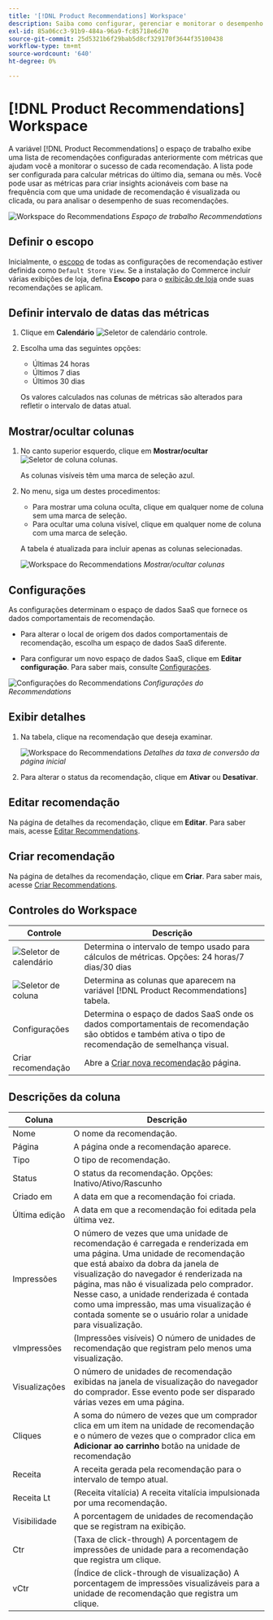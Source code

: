 ```yaml
---
title: '[!DNL Product Recommendations] Workspace'
description: Saiba como configurar, gerenciar e monitorar o desempenho de recomendações de produtos.
exl-id: 85a06cc3-91b9-484a-96a9-fc85718e6d70
source-git-commit: 25d5321b6f29bab5d8cf329170f3644f35100438
workflow-type: tm+mt
source-wordcount: '640'
ht-degree: 0%

---
```


# [!DNL Product Recommendations] Workspace

A variável [!DNL Product Recommendations] o espaço de trabalho exibe uma lista de recomendações configuradas anteriormente com métricas que ajudam você a monitorar o sucesso de cada recomendação. A lista pode ser configurada para calcular métricas do último dia, semana ou mês. Você pode usar as métricas para criar insights acionáveis com base na frequência com que uma unidade de recomendação é visualizada ou clicada, ou para analisar o desempenho de suas recomendações.

![Workspace do Recommendations](assets/workspace.png)
_Espaço de trabalho Recommendations_

## Definir o escopo

Inicialmente, o [escopo](https://experienceleague.adobe.com/docs/commerce-admin/start/setup/websites-stores-views.html) de todas as configurações de recomendação estiver definida como `Default Store View`. Se a instalação do Commerce incluir várias exibições de loja, defina **Escopo** para o [exibição de loja](https://experienceleague.adobe.com/docs/commerce-admin/start/setup/websites-stores-views.html#scope-settings) onde suas recomendações se aplicam.

## Definir intervalo de datas das métricas

1. Clique em **Calendário** ![Seletor de calendário](assets/icon-calendar.png) controle.

1. Escolha uma das seguintes opções:

   - Últimas 24 horas
   - Últimos 7 dias
   - Últimos 30 dias

   Os valores calculados nas colunas de métricas são alterados para refletir o intervalo de datas atual.

## Mostrar/ocultar colunas

1. No canto superior esquerdo, clique em **Mostrar/ocultar** ![Seletor de coluna](assets/icon-show-hide-columns.png) colunas.

   As colunas visíveis têm uma marca de seleção azul.

1. No menu, siga um destes procedimentos:

   - Para mostrar uma coluna oculta, clique em qualquer nome de coluna sem uma marca de seleção.
   - Para ocultar uma coluna visível, clique em qualquer nome de coluna com uma marca de seleção.

   A tabela é atualizada para incluir apenas as colunas selecionadas.

   ![Workspace do Recommendations](assets/workspace-select-columns.png)
   _Mostrar/ocultar colunas_

## Configurações

As configurações determinam o espaço de dados SaaS que fornece os dados comportamentais de recomendação.

- Para alterar o local de origem dos dados comportamentais de recomendação, escolha um espaço de dados SaaS diferente.

- Para configurar um novo espaço de dados SaaS, clique em **Editar configuração**. Para saber mais, consulte [Configurações](settings.md).

![Configurações do Recommendations](assets/settings.png)
_Configurações do Recommendations_

## Exibir detalhes

1. Na tabela, clique na recomendação que deseja examinar.

   ![Workspace do Recommendations](assets/recommendation-detail.png)
   _Detalhes da taxa de conversão da página inicial_

1. Para alterar o status da recomendação, clique em **Ativar** ou **Desativar**.

## Editar recomendação

Na página de detalhes da recomendação, clique em **Editar**. Para saber mais, acesse [Editar Recommendations](edit.md).

## Criar recomendação

Na página de detalhes da recomendação, clique em **Criar**. Para saber mais, acesse [Criar Recommendations](create.md).

## Controles do Workspace

| Controle | Descrição |
|---|---|
| ![Seletor de calendário](assets/icon-calendar.png) | Determina o intervalo de tempo usado para cálculos de métricas. Opções: 24 horas/7 dias/30 dias |
| ![Seletor de coluna](assets/icon-show-hide-columns.png) | Determina as colunas que aparecem na variável [!DNL Product Recommendations] tabela. |
| Configurações | Determina o espaço de dados SaaS onde os dados comportamentais de recomendação são obtidos e também ativa o tipo de recomendação de semelhança visual. |
| Criar recomendação | Abre a [Criar nova recomendação](create.md) página. |

## Descrições da coluna

| Coluna | Descrição |
|---|---|
| Nome | O nome da recomendação. |
| Página | A página onde a recomendação aparece. |
| Tipo | O tipo de recomendação. |
| Status | O status da recomendação. Opções: Inativo/Ativo/Rascunho |
| Criado em | A data em que a recomendação foi criada. |
| Última edição | A data em que a recomendação foi editada pela última vez. |
| Impressões | O número de vezes que uma unidade de recomendação é carregada e renderizada em uma página. Uma unidade de recomendação que está abaixo da dobra da janela de visualização do navegador é renderizada na página, mas não é visualizada pelo comprador. Nesse caso, a unidade renderizada é contada como uma impressão, mas uma visualização é contada somente se o usuário rolar a unidade para visualização. |
| vImpressões | (Impressões visíveis) O número de unidades de recomendação que registram pelo menos uma visualização. |
| Visualizações | O número de unidades de recomendação exibidas na janela de visualização do navegador do comprador. Esse evento pode ser disparado várias vezes em uma página. |
| Cliques | A soma do número de vezes que um comprador clica em um item na unidade de recomendação e o número de vezes que o comprador clica em **Adicionar ao carrinho** botão na unidade de recomendação |
| Receita | A receita gerada pela recomendação para o intervalo de tempo atual. |
| Receita Lt | (Receita vitalícia) A receita vitalícia impulsionada por uma recomendação. |
| Visibilidade | A porcentagem de unidades de recomendação que se registram na exibição. |
| Ctr | (Taxa de click-through) A porcentagem de impressões de unidade para a recomendação que registra um clique. |
| vCtr | (Índice de click-through de visualização) A porcentagem de impressões visualizáveis para a unidade de recomendação que registra um clique. |

